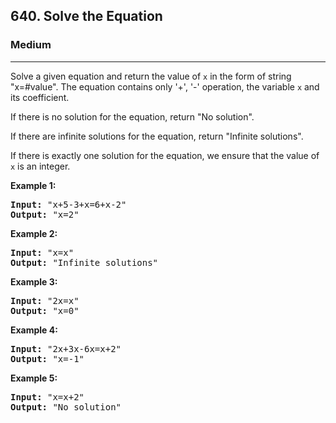<h2>640. Solve the Equation</h2><h3>Medium</h3><hr><div><p>
Solve a given equation and return the value of <code>x</code> in the form of string "x=#value". The equation contains only '+', '-' operation, the variable <code>x</code> and its coefficient.
</p>

<p>
If there is no solution for the equation, return "No solution".
</p>
<p>
If there are infinite solutions for the equation, return "Infinite solutions".
</p>
<p>
If there is exactly one solution for the equation, we ensure that the value of <code>x</code> is an integer.
</p>

<p><b>Example 1:</b><br>
</p><pre><b>Input:</b> "x+5-3+x=6+x-2"
<b>Output:</b> "x=2"
</pre>
<p></p>

<p><b>Example 2:</b><br>
</p><pre><b>Input:</b> "x=x"
<b>Output:</b> "Infinite solutions"
</pre>
<p></p>

<p><b>Example 3:</b><br>
</p><pre><b>Input:</b> "2x=x"
<b>Output:</b> "x=0"
</pre>
<p></p>

<p><b>Example 4:</b><br>
</p><pre><b>Input:</b> "2x+3x-6x=x+2"
<b>Output:</b> "x=-1"
</pre>
<p></p>

<p><b>Example 5:</b><br>
</p><pre><b>Input:</b> "x=x+2"
<b>Output:</b> "No solution"
</pre>
<p></p></div>